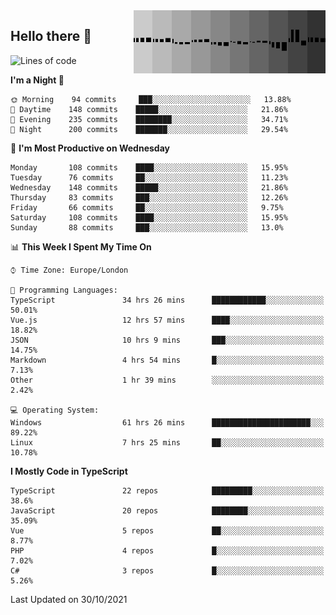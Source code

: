 <img width="307" align="right" src="https://raw.githubusercontent.com/SubZtep/SubZtep/master/assets/eq1.gif"/>

## Hello there 👋

<!--START_SECTION:waka-->
![Lines of code](https://img.shields.io/badge/From%20Hello%20World%20I%27ve%20Written-1.5%20million%20lines%20of%20code-blue)

**I'm a Night 🦉** 

```text
🌞 Morning    94 commits     ███░░░░░░░░░░░░░░░░░░░░░░   13.88% 
🌆 Daytime    148 commits    █████░░░░░░░░░░░░░░░░░░░░   21.86% 
🌃 Evening    235 commits    ████████░░░░░░░░░░░░░░░░░   34.71% 
🌙 Night      200 commits    ███████░░░░░░░░░░░░░░░░░░   29.54%

```
📅 **I'm Most Productive on Wednesday** 

```text
Monday       108 commits    ████░░░░░░░░░░░░░░░░░░░░░   15.95% 
Tuesday      76 commits     ██░░░░░░░░░░░░░░░░░░░░░░░   11.23% 
Wednesday    148 commits    █████░░░░░░░░░░░░░░░░░░░░   21.86% 
Thursday     83 commits     ███░░░░░░░░░░░░░░░░░░░░░░   12.26% 
Friday       66 commits     ██░░░░░░░░░░░░░░░░░░░░░░░   9.75% 
Saturday     108 commits    ████░░░░░░░░░░░░░░░░░░░░░   15.95% 
Sunday       88 commits     ███░░░░░░░░░░░░░░░░░░░░░░   13.0%

```


📊 **This Week I Spent My Time On** 

```text
⌚︎ Time Zone: Europe/London

💬 Programming Languages: 
TypeScript               34 hrs 26 mins      ████████████░░░░░░░░░░░░░   50.01% 
Vue.js                   12 hrs 57 mins      ████░░░░░░░░░░░░░░░░░░░░░   18.82% 
JSON                     10 hrs 9 mins       ███░░░░░░░░░░░░░░░░░░░░░░   14.75% 
Markdown                 4 hrs 54 mins       █░░░░░░░░░░░░░░░░░░░░░░░░   7.13% 
Other                    1 hr 39 mins        ░░░░░░░░░░░░░░░░░░░░░░░░░   2.42%

💻 Operating System: 
Windows                  61 hrs 26 mins      ██████████████████████░░░   89.22% 
Linux                    7 hrs 25 mins       ██░░░░░░░░░░░░░░░░░░░░░░░   10.78%

```

**I Mostly Code in TypeScript** 

```text
TypeScript               22 repos            █████████░░░░░░░░░░░░░░░░   38.6% 
JavaScript               20 repos            ████████░░░░░░░░░░░░░░░░░   35.09% 
Vue                      5 repos             ██░░░░░░░░░░░░░░░░░░░░░░░   8.77% 
PHP                      4 repos             █░░░░░░░░░░░░░░░░░░░░░░░░   7.02% 
C#                       3 repos             █░░░░░░░░░░░░░░░░░░░░░░░░   5.26%

```



 Last Updated on 30/10/2021
<!--END_SECTION:waka-->
